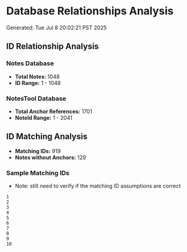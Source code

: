 # Database Relationships Analysis
Generated: Tue Jul  8 20:02:21 PST 2025

## ID Relationship Analysis

### Notes Database
- **Total Notes:** 1048
- **ID Range:** 1 - 1048

### NotesTool Database
- **Total Anchor References:** 1701
- **NoteId Range:** 1 - 2041

## ID Matching Analysis

- **Matching IDs:**      919
- **Notes without Anchors:** 129

### Sample Matching IDs

- Note: still need to verify if the matching ID assumptions are correct

```
1
2
3
4
5
6
7
8
9
10
```

